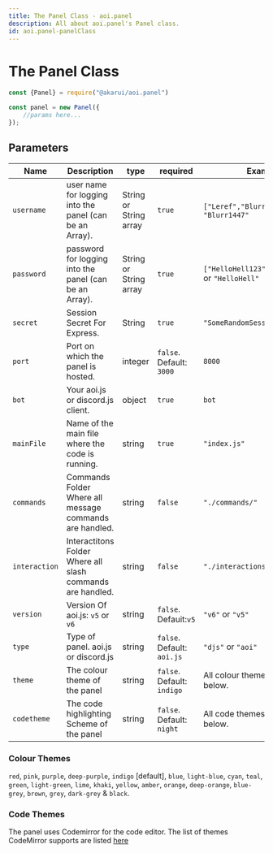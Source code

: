 ```yaml
---
title: The Panel Class - aoi.panel
description: All about aoi.panel's Panel class.
id: aoi.panel-panelClass
---
```


# The Panel Class

```javascript
const {Panel} = require("@akarui/aoi.panel")

const panel = new Panel({
    //params here...
});
```

## Parameters

| Name          | Description                                                | type                   | required                   | Example                                          |
|---------------|------------------------------------------------------------|------------------------|----------------------------|--------------------------------------------------|
| `username`    | user name for logging into the panel (can be an Array).    | String or String array | `true`                     | `["Leref","Blurr","Ayaka"]` or `"Blurr1447"`     
| `password`    | password for logging into the panel (can be an Array).     | String or String array | `true`                     | `["HelloHell123","abcd","123"]` or `"HelloHell"` 
| `secret`      | Session Secret For Express.                                | String                 | `true`                     | `"SomeRandomSessionSecret"`                      
| `port`        | Port on which the panel is hosted.                         | integer                | `false`. Default: `3000`   | `8000`                                           
| `bot`         | Your aoi.js or discord.js client.                          | object                 | `true`                     | `bot`                                            
| `mainFile`    | Name of the main file where the code is running.           | string                 | `true`                     | `"index.js"`                                     
| `commands`    | Commands Folder Where all message commands are handled.    | string                 | `false`                    | `"./commands/"`                                  |
| `interaction` | Interactitons Folder Where all slash commands are handled. | string                 | `false`                    | `"./interactions/"`                              |
| `version`     | Version Of aoi.js: `v5` or `v6`                            | string                 | `false`. Defauit:`v5`      | `"v6"` or `"v5"`                                 |
| `type`        | Type of panel. aoi.js or discord.js                        | string                 | `false`. Default: `aoi.js` | `"djs"` or `"aoi"`                               |
| `theme`       | The colour theme of the panel                              | string                 | `false`. Default: `indigo` | All colour themes are listed below.              |
| `codetheme`   | The code highlighting Scheme of the panel                  | string                 | `false`. Default: `night`  | All code themes are listed below.                |

### Colour Themes

`red`, `pink`, `purple`, `deep-purple`, `indigo` [default], `blue`, `light-blue`, `cyan`, `teal`, `green`, `light-green`, `lime`, `khaki`, `yellow`, `amber`, `orange`, `deep-orange`, `blue-grey`, `brown`, `grey`, `dark-grey` & `black`.

### Code Themes

The panel uses Codemirror for the code editor. The list of themes CodeMirror supports are
listed [here](https://codemirror.net/5/demo/theme.html#default)
